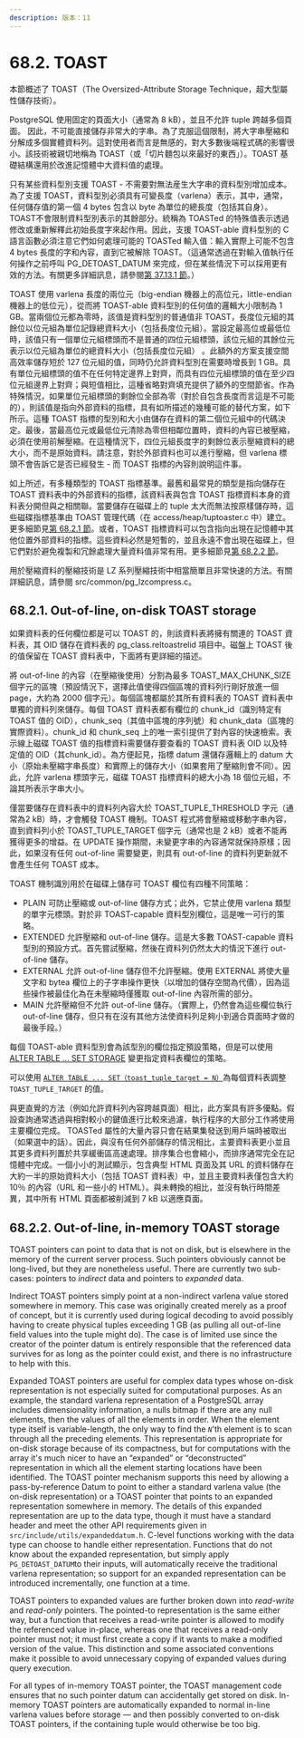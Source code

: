 ```yaml
---
description: 版本：11
---
```


# 68.2. TOAST

本節概述了 TOAST（The Oversized-Attribute Storage Technique，超大型屬性儲存技術）。

PostgreSQL 使用固定的頁面大小（通常為 8 kB），並且不允許 tuple 跨越多個頁面。 因此，不可能直接儲存非常大的字串。為了克服這個限制，將大字串壓縮和分解成多個實體資料列。這對使用者而言是無感的，對大多數後端程式碼的影響很小。該技術被親切地稱為 TOAST（或「切片麵包以來最好的東西」）。TOAST 基礎結構還用於改進記憶體中大資料值的處理。

只有某些資料型別支援 TOAST - 不需要對無法産生大字串的資料型別增加成本。為了支援 TOAST，資料型別必須具有可變長度（varlena）表示，其中，通常，任何儲存值的第一個 4 bytes 包含以 byte 為單位的總長度（包括其自身）。TOAST不會限制資料型別表示的其餘部分。統稱為 TOASTed 的特殊值表示透過修改或重新解釋此初始長度字來起作用。因此，支援 TOAST-able 資料型別的 C 語言函數必須注意它們如何處理可能的 TOASTed 輸入值：輸入實際上可能不包含 4 bytes 長度的字和內容，直到它被解除 TOAST。（這通常透過在對輸入值執行任何操作之前呼叫 PG\_DETOAST\_DATUM 來完成，但在某些情況下可以採用更有效的方法。有關更多詳細訊息，請參閱[第 37.13.1 節](../../server-programming/extending-sql/user-defined-types.md#37-13-1-toast-considerations)。）

TOAST 使用 varlena 長度的兩位元（big-endian 機器上的高位元，little-endian 機器上的低位元），從而將 TOAST-able 資料型別的任何值的邏輯大小限制為 1 GB。當兩個位元都為零時，該值是資料型別的普通值非 TOAST，長度位元組的其餘位以位元組為單位記錄總資料大小（包括長度位元組）。當設定最高位或最低位時，該值只有一個單位元組標頭而不是普通的四位元組標頭，該位元組的其餘位元表示以位元組為單位的總資料大小（包括長度位元組） 。此額外的方案支援空間高效率儲存短於 127 位元組的值，同時仍允許資料型別在需要時增長到 1 GB。具有單位元組標頭的值不在任何特定邊界上對齊，而具有四位元組標頭的值在至少四位元組邊界上對齊；與短值相比，這種省略對齊填充提供了額外的空間節省。作為特殊情況，如果單位元組標頭的剩餘位全部為零（對於自包含長度而言這是不可能的），則該值是指向外部資料的指標，具有如所描述的幾種可能的替代方案，如下所示。這種 TOAST 指標的型別和大小由儲存在資料的第二個位元組中的代碼決定。最後，當最高位元或最低位元清除為零但相鄰位置時，資料的內容已被壓縮，必須在使用前解壓縮。在這種情況下，四位元組長度字的剩餘位表示壓縮資料的總大小，而不是原始資料。請注意，對於外部資料也可以進行壓縮，但 varlena 標頭不會告訴它是否已經發生 - 而 TOAST 指標的內容則說明這件事。

如上所述，有多種類型的 TOAST 指標基準。最舊和最常見的類型是指向儲存在 TOAST 資料表中的外部資料的指標，該資料表與包含 TOAST 指標資料本身的資料表分開但與之相關聯。當要儲存在磁碟上的 tuple 太大而無法按原樣儲存時，這些磁碟指標基準由 TOAST 管理代碼（在 access/heap/tuptoaster.c 中）建立。更多細節見[第 68.2.1 節](toast.md#66-2-1-out-of-line-on-disk-toast-storage)。或者，TOAST 指標資料可以包含指向出現在記憶體中其他位置外部資料的指標。這些資料必然是短暫的，並且永遠不會出現在磁碟上，但它們對於避免複製和冗餘處理大量資料值非常有用。更多細節見[第 68.2.2 節](toast.md#66-2-2-out-of-line-in-memory-toast-storage)。

用於壓縮資料的壓縮技術是 LZ 系列壓縮技術中相當簡單且非常快速的方法。有關詳細訊息，請參閱 src/common/pg\_lzcompress.c。

## 68.2.1. Out-of-line, on-disk TOAST storage

如果資料表的任何欄位都是可以 TOAST 的，則該資料表將擁有關連的 TOAST 資料表，其 OID 儲存在資料表的 pg\_class.reltoastrelid 項目中。磁盤上 TOAST 後的值保留在 TOAST 資料表中，下面將有更詳細的描述。

將 out-of-line 的內容（在壓縮後使用）分割為最多 TOAST\_MAX\_CHUNK\_SIZE 個字元的區塊（預設情況下，選擇此值使得四個區塊的資料列行剛好放進一個 page，大約為 2000 個字元）。每個區塊都屬於其所有資料表的 TOAST 資料表中單獨的資料列來儲存。每個 TOAST 資料表都有欄位的 chunk\_id（識別特定有 TOAST 值的 OID），chunk\_seq（其值中區塊的序列號）和 chunk\_data（區塊的實際資料）。chunk\_id 和 chunk\_seq 上的唯一索引提供了對內容的快速檢索。表示線上磁碟 TOAST 值的指標資料需要儲存要查看的 TOAST 資料表 OID 以及特定值的 OID（其chunk\_id）。為方便起見，指標 datum 還儲存邏輯上的 datum 大小（原始未壓縮字串長度）和實際上的儲存大小（如果套用了壓縮則會不同）。因此，允許 varlena 標頭字元，磁碟 TOAST 指標資料的總大小為 18 個位元組，不論其所表示字串大小。

僅當要儲存在資料表中的資料列內容大於 TOAST\_TUPLE\_THRESHOLD 字元（通常為2 kB）時，才會觸發 TOAST 機制。TOAST 程式將會壓縮或移動字串內容，直到資料列小於 TOAST\_TUPLE\_TARGET 個字元（通常也是 2 kB）或者不能再獲得更多的增益。在 UPDATE 操作期間，未變更字串的內容通常就保持原樣；因此，如果沒有任何 out-of-line 需要變更，則具有 out-of-line 的資料列更新就不會產生任何 TOAST 成本。

TOAST 機制識別用於在磁碟上儲存可 TOAST 欄位有四種不同策略：

* PLAIN 可防止壓縮或 out-of-line 儲存方式；此外，它禁止使用 varlena 類型的單字元標頭。對於非 TOAST-capable 資料型別欄位，這是唯一可行的策略。
* EXTENDED 允許壓縮和 out-of-line 儲存。這是大多數 TOAST-capable 資料型別的預設方式。首先嘗試壓縮，然後在資料列仍然太大的情況下進行 out-of-line 儲存。
* EXTERNAL 允許 out-of-line 儲存但不允許壓縮。使用 EXTERNAL 將使大量文字和 bytea 欄位上的子字串操作更快（以增加的儲存空間為代價），因為這些操作被最佳化為在未壓縮時僅獲取 out-of-line 內容所需的部分。
* MAIN 允許壓縮但不允許 out-of-line 儲存。（實際上，仍然會為這些欄位執行 out-of-line 儲存，但只有在沒有其他方法使資料列足夠小到適合頁面時才做的最後手段。）

每個 TOAST-able 資料型別會為該型別的欄位指定預設策略，但是可以使用 [ALTER TABLE ... SET STORAGE](../../reference/sql-commands/alter-table.md) 變更指定資料表欄位的策略。

可以使用 [`ALTER TABLE ... SET（toast_tuple_target = N）`](../../reference/sql-commands/alter-table.md)為每個資料表調整` TOAST_TUPLE_TARGET` 的值。

與更直覺的方法（例如允許資料列內容跨越頁面）相比，此方案具有許多優點。假設查詢通常透過與相對較小的鍵值進行比較來過濾，執行程序的大部分工作將使用主要欄位完成。 TOASTed 屬性的大量內容只會在結果集發送到用戶端時被取出（如果選中的話）。因此，與沒有任何外部儲存的情況相比，主要資料表更小並且其更多資料列置於共享緩衝區高速處理。排序集合也會縮小，而排序通常完全在記憶體中完成。一個小小的測試顯示，包含典型 HTML 頁面及其 URL 的資料儲存在大約一半的原始資料大小（包括 TOAST 資料表）中，並且主要資料表僅包含大約 10％ 的內容（URL 和一些小的 HTML）。與未轉換的相比，並沒有執行時間差異，其中所有 HTML 頁面都被削減到 7 kB 以適應頁面。

## 68.2.2. Out-of-line, in-memory TOAST storage

TOAST pointers can point to data that is not on disk, but is elsewhere in the memory of the current server process. Such pointers obviously cannot be long-lived, but they are nonetheless useful. There are currently two sub-cases: pointers to _indirect_ data and pointers to _expanded_ data.

Indirect TOAST pointers simply point at a non-indirect varlena value stored somewhere in memory. This case was originally created merely as a proof of concept, but it is currently used during logical decoding to avoid possibly having to create physical tuples exceeding 1 GB (as pulling all out-of-line field values into the tuple might do). The case is of limited use since the creator of the pointer datum is entirely responsible that the referenced data survives for as long as the pointer could exist, and there is no infrastructure to help with this.

Expanded TOAST pointers are useful for complex data types whose on-disk representation is not especially suited for computational purposes. As an example, the standard varlena representation of a PostgreSQL array includes dimensionality information, a nulls bitmap if there are any null elements, then the values of all the elements in order. When the element type itself is variable-length, the only way to find the _`N`_'th element is to scan through all the preceding elements. This representation is appropriate for on-disk storage because of its compactness, but for computations with the array it's much nicer to have an “expanded” or “deconstructed” representation in which all the element starting locations have been identified. The TOAST pointer mechanism supports this need by allowing a pass-by-reference Datum to point to either a standard varlena value (the on-disk representation) or a TOAST pointer that points to an expanded representation somewhere in memory. The details of this expanded representation are up to the data type, though it must have a standard header and meet the other API requirements given in `src/include/utils/expandeddatum.h`. C-level functions working with the data type can choose to handle either representation. Functions that do not know about the expanded representation, but simply apply `PG_DETOAST_DATUM`to their inputs, will automatically receive the traditional varlena representation; so support for an expanded representation can be introduced incrementally, one function at a time.

TOAST pointers to expanded values are further broken down into _read-write_ and _read-only_ pointers. The pointed-to representation is the same either way, but a function that receives a read-write pointer is allowed to modify the referenced value in-place, whereas one that receives a read-only pointer must not; it must first create a copy if it wants to make a modified version of the value. This distinction and some associated conventions make it possible to avoid unnecessary copying of expanded values during query execution.

For all types of in-memory TOAST pointer, the TOAST management code ensures that no such pointer datum can accidentally get stored on disk. In-memory TOAST pointers are automatically expanded to normal in-line varlena values before storage — and then possibly converted to on-disk TOAST pointers, if the containing tuple would otherwise be too big.
